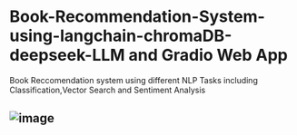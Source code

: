 # Book-Recommendation-System-using-langchain-chromaDB-deepseek-LLM and Gradio Web App
Book Reccomendation system using different NLP Tasks including Classification,Vector Search and Sentiment Analysis

## ![image](https://github.com/user-attachments/assets/e93de243-e7d1-4ac7-8205-07b50b771d0f)

